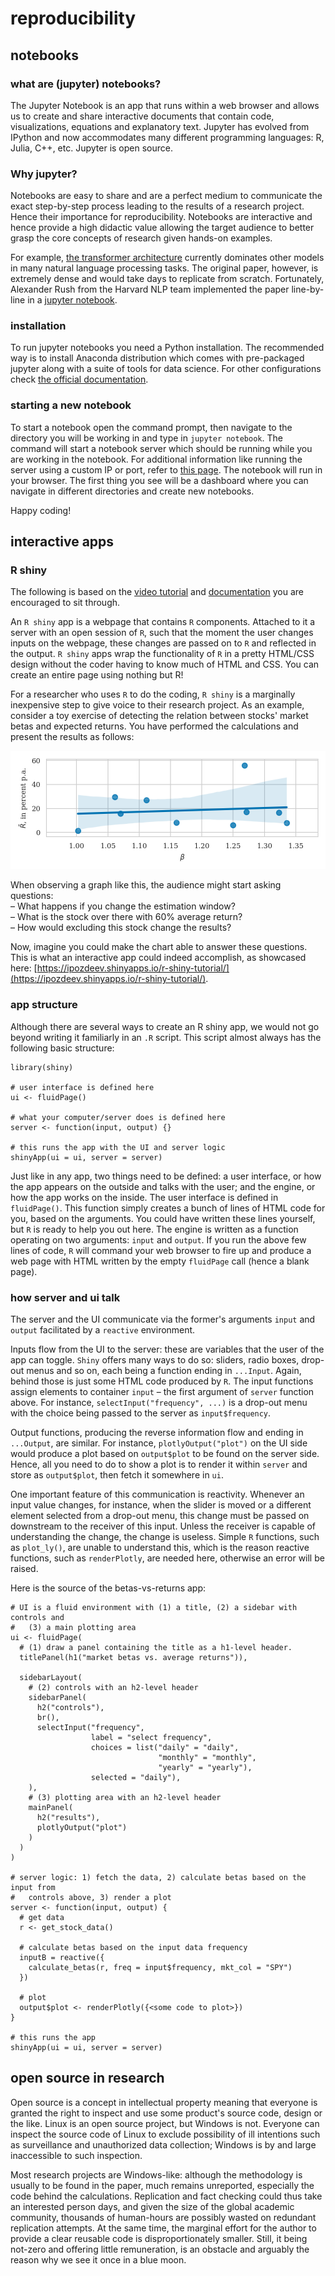 # reproducibility

## notebooks
### what are (jupyter) notebooks?
The Jupyter Notebook is an app that runs within a web browser and allows us to create and share interactive documents that contain code, visualizations, equations and explanatory text. Jupyter has evolved from IPython and now accommodates many different programming languages: R, Julia, C++, etc. Jupyter is open source.

### Why jupyter?
Notebooks are easy to share and are a perfect medium to communicate the exact step-by-step process leading to the results of a research project. Hence their importance for reproducibility. Notebooks are interactive and hence provide a high didactic value allowing the target audience to better grasp the core concepts of research given hands-on examples.

For example, [the transformer architecture](https://arxiv.org/abs/1706.03762) currently dominates other models in many natural language processing tasks. The original paper, however, is extremely dense and would take days to replicate from scratch. Fortunately, Alexander Rush from the Harvard NLP team implemented the paper line-by-line in a [jupyter notebook](https://nlp.seas.harvard.edu/2018/04/03/attention.html).

### installation
To run jupyter notebooks you need a Python installation. The recommended way is to install Anaconda distribution which comes with pre-packaged jupyter along with a suite of tools for data science. For other configurations check [the official documentation](https://jupyter.org/install).

### starting a new notebook
To start a notebook open the command prompt, then navigate to the directory you will be working in and type in `jupyter notebook`. The command will start a notebook server which should be running while you are working in the notebook. For additional information like running the server using a custom IP or port, refer to [this page](https://jupyter.readthedocs.io/en/latest/running.html). The notebook will run in your browser. The first thing you see will be a dashboard where you can navigate in different directories and create new notebooks.

Happy coding!

## interactive apps
### R shiny
The following is based on the [video tutorial](https://shiny.rstudio.com/tutorial/) and [documentation](https://shiny.rstudio.com/articles/basics.html) you are encouraged to sit through.

An `R shiny` app is a webpage that contains `R` components. Attached to it a server with an open session of `R`, such that the moment the user changes inputs on the webpage, these changes are passed on to `R` and reflected in the output. `R shiny` apps wrap the functionality of `R` in a pretty HTML/CSS design without the coder having to know much of HTML and CSS. You can create an entire page using nothing but R!

For a researcher who uses `R` to do the coding, `R shiny` is a marginally inexpensive step to give voice to their research project. As an example, consider a toy exercise of detecting the relation between stocks' market betas and expected returns. You have performed the calculations and present the results as follows:

![figures/bibtex-file-loc-example-nber.png](figures/beta-vs-mu.png)

When observing a graph like this, the audience might start asking questions:<br>
&ndash; What happens if you change the estimation window? <br>
&ndash; What is the stock over there with 60% average return? <br>
&ndash; How would excluding this stock change the results?

Now, imagine you could make the chart able to answer these questions. This is what an interactive app could indeed accomplish, as showcased here: [https://ipozdeev.shinyapps.io/r-shiny-tutorial/](https://ipozdeev.shinyapps.io/r-shiny-tutorial/).

### app structure
Although there are several ways to create an R shiny app, we would not go beyond writing it familiarly in an `.R` script. This script almost always has the following basic structure:
```
library(shiny)

# user interface is defined here
ui <- fluidPage()

# what your computer/server does is defined here
server <- function(input, output) {}

# this runs the app with the UI and server logic
shinyApp(ui = ui, server = server)

```
Just like in any app, two things need to be defined: a user interface, or how the app appears on the outside and talks with the user; and the engine, or how the app works on the inside. The user interface is defined in `fluidPage()`. This function simply creates a bunch of lines of HTML code for you, based on the arguments. You could have written these lines yourself, but `R` is ready to help you out here. The engine is written as a function operating on two arguments: `input` and `output`. If you run the above few lines of code, `R` will command your web browser to fire up and produce a web page with HTML written by the empty `fluidPage` call (hence a blank page).

### how server and ui talk
The server and the UI communicate via the former's arguments `input` and `output` facilitated by a `reactive` environment.

Inputs flow from the UI to the server: these are variables that the user of the app can toggle. `Shiny` offers many ways to do so: sliders, radio boxes, drop-out menus and so on, each being a function ending in `...Input`. Again, behind those is just some HTML code produced by `R`. The input functions assign elements to container `input` &ndash; the first argument of `server` function above. For instance, `selectInput("frequency", ...)` is a drop-out menu with the choice being passed to the server as `input$frequency`.

Output functions, producing the reverse information flow and ending in `...Output`, are similar. For instance, `plotlyOutput("plot")` on the UI side would produce a plot based on `output$plot` to be found on the server side. Hence, all you need to do to show a plot is to render it within `server` and store as `output$plot`, then fetch it somewhere in `ui`.

One important feature of this communication is reactivity. Whenever an input value changes, for instance, when the slider is moved or a different element selected from a drop-out menu, this change must be passed on downstream to the receiver of this input. Unless the receiver is capable of understanding the change, the change is useless. Simple `R` functions, such as `plot_ly()`, are unable to understand this, which is the reason reactive functions, such as `renderPlotly`, are needed here, otherwise an error will be raised.

Here is the source of the betas-vs-returns app:
```
# UI is a fluid environment with (1) a title, (2) a sidebar with controls and
#   (3) a main plotting area
ui <- fluidPage(
  # (1) draw a panel containing the title as a h1-level header.
  titlePanel(h1("market betas vs. average returns")),

  sidebarLayout(
    # (2) controls with an h2-level header
    sidebarPanel(
      h2("controls"),
      br(),
      selectInput("frequency",
                  label = "select frequency",
                  choices = list("daily" = "daily",
                                 "monthly" = "monthly",
                                 "yearly" = "yearly"),
                  selected = "daily"),
    ),
    # (3) plotting area with an h2-level header
    mainPanel(
      h2("results"),
      plotlyOutput("plot")
    )
  )
)

# server logic: 1) fetch the data, 2) calculate betas based on the input from
#   controls above, 3) render a plot
server <- function(input, output) {
  # get data
  r <- get_stock_data()

  # calculate betas based on the input data frequency
  inputB = reactive({
    calculate_betas(r, freq = input$frequency, mkt_col = "SPY")
  })

  # plot
  output$plot <- renderPlotly({<some code to plot>})
}

# this runs the app
shinyApp(ui = ui, server = server)
```

## open source in research
Open source is a concept in intellectual property meaning that everyone is granted the right to inspect and use some product's source code, design or the like. Linux is an open source project, but Windows is not. Everyone can inspect the source code of Linux to exclude possibility of ill intentions such as surveillance and unauthorized data collection; Windows is by and large inaccessible to such inspection.

Most research projects are Windows-like: although the methodology is usually to be found in the paper, much remains unreported, especially the code behind the calculations. Replication and fact checking could thus take an interested person days, and given the size of the global academic community, thousands of human-hours are possibly wasted on redundant replication attempts. At the same time, the marginal effort for the author to provide a clear reusable code is disproportionately smaller. Still, it being not-zero and offering little remuneration, is an obstacle and arguably the reason why we see it once in a blue moon.
